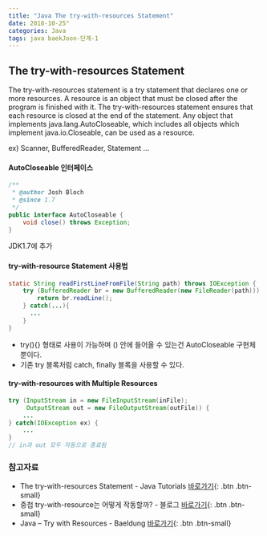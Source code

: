 ```yaml
---
title: "Java The try-with-resources Statement"
date: 2018-10-25"
categories: Java
tags: java baekJoon-단계-1
---
```


## The try-with-resources Statement
The try-with-resources statement is a try statement that declares one or more resources.
A resource is an object that must be closed after the program is finished with it.
The try-with-resources statement ensures that each resource is closed at the end of the statement.
Any object that implements java.lang.AutoCloseable, which includes all objects which implement java.io.Closeable, can be used as a resource.

ex) Scanner, BufferedReader, Statement ...

#### AutoCloseable 인터페이스
```java
/**
 * @author Josh Bloch
 * @since 1.7
 */
public interface AutoCloseable {
    void close() throws Exception;
}
```
JDK1.7에 추가

#### try-with-resource Statement 사용법
```java
static String readFirstLineFromFile(String path) throws IOException {
    try (BufferedReader br = new BufferedReader(new FileReader(path))) {
        return br.readLine();
    } catch(...){
      ...
    }
}
```
* try(){} 형태로 사용이 가능하며 () 안에 들어올 수 있는건 AutoCloseable 구현체뿐이다.
* 기존 try 블록처럼 catch, finally 블록을 사용할 수 있다.

#### try-with-resources with Multiple Resources
```java
try (InputStream in = new FileInputStream(inFile);
     OutputStream out = new FileOutputStream(outFile)) {
    ...
} catch(IOException ex) {
    ...
}
// in과 out 모두 자동으로 종료됨
```

### 참고자료
* The try-with-resources Statement - Java Tutorials [바로가기](https://docs.oracle.com/javase/tutorial/essential/exceptions/tryResourceClose.html){: .btn .btn-small}
* 중첩 try-with-resource는 어떻게 작동할까? - 블로그 [바로가기](http://multifrontgarden.tistory.com/192){: .btn .btn-small}
* Java – Try with Resources - Baeldung [바로가기](https://www.baeldung.com/java-try-with-resources){: .btn .btn-small}
